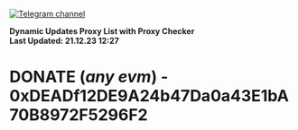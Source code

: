 [![Telegram channel](https://img.shields.io/endpoint?url=https://runkit.io/damiankrawczyk/telegram-badge/branches/master?url=https://t.me/n4z4v0d)](https://t.me/n4z4v0d) 

**Dynamic Updates Proxy List with Proxy Checker**  
**Last Updated: 21.12.23 12:27**

# DONATE (_any evm_) - 0xDEADf12DE9A24b47Da0a43E1bA70B8972F5296F2

